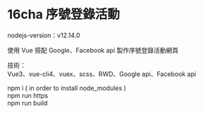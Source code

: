 # 16cha 序號登錄活動

nodejs-version：v12.14.0

使用 Vue 搭配 Google、Facebook api 製作序號登錄活動網頁

技術：<br>
Vue3、vue-cli4、vuex、scss、RWD、Google api、Facebook api

npm i ( in order to install node_modules )<br>
npm run https<br>
npm run build



